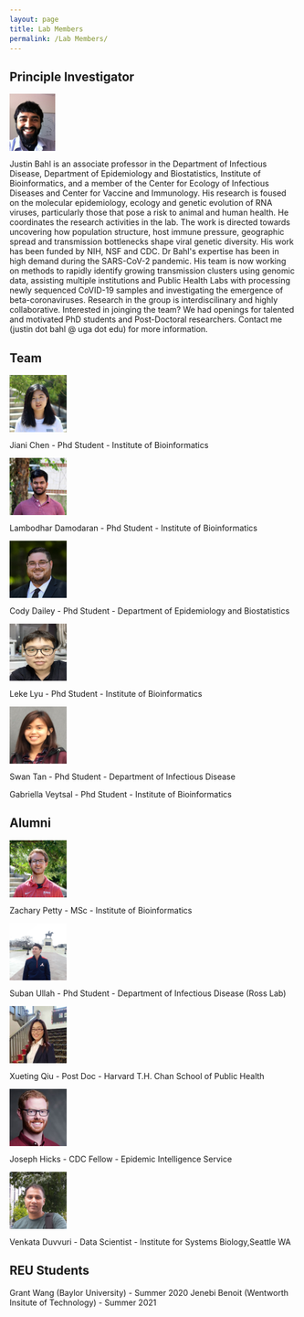 ```yaml
---
layout: page
title: Lab Members
permalink: /Lab Members/
---
```

## Principle Investigator

<img align="middle" src="/Labmems/JBahl-HeadShot.jpg" title="Justin Bahl" width="80" height="100">

Justin Bahl is an associate professor in the Department of Infectious Disease, Department of Epidemiology and Biostatistics, Institute of Bioinformatics, and a member of the Center for Ecology of Infectious Diseases and Center for Vaccine and Immunology. His research is foused on the molecular epidemiology, ecology and genetic evolution of RNA viruses, particularly those that pose a risk to animal and human health. He coordinates the research activities in the lab. The work is directed towards uncovering how population structure, host immune pressure, geographic spread and transmission bottlenecks shape viral genetic diversity. His work has been funded by NIH, NSF and CDC. Dr Bahl's expertise has been in high demand during the SARS-CoV-2 pandemic. His team is now working on methods to rapidly identify growing transmission clusters using genomic data, assisting multiple institutions and Public Health Labs with processing newly sequenced CoVID-19 samples and investigating the emergence of beta-coronaviruses. Research in the group is interdiscilinary and highly collaborative. Interested in joinging the team? We had openings for talented and motivated PhD students and Post-Doctoral researchers. Contact me (justin dot bahl @ uga dot edu) for more information.


## Team

<img align="middle" src="/Labmems/image1.jpg" title="Jiani Chen" width="100" height="100">

Jiani Chen - Phd Student - Institute of Bioinformatics

<img align="middle" src="/Labmems/image2.jpg" title="Lambodhar Damodaran" width="100" height="100">

Lambodhar Damodaran - Phd Student - Institute of Bioinformatics

<img align="middle" src="/Labmems/image3.jpg" title="Cody Dailey" width="100" height="100">

Cody Dailey - Phd Student - Department of Epidemiology and Biostatistics

<img align="middle" src="/Labmems/image6.jpg" title="Leke Lyu" width="100" height="100">

Leke Lyu - Phd Student - Institute of Bioinformatics

<img align="middle" src="/Labmems/image7.png" title="Swan Tan" width="100" height="100">

Swan Tan - Phd Student - Department of Infectious Disease

Gabriella Veytsal - Phd Student - Institute of Bioinformatics


## Alumni


<img align="middle" src="/Labmems/image4.jpg" title="Zachary Petty" width="100" height="100">

Zachary Petty - MSc - Institute of Bioinformatics

<img align="middle" src="/Labmems/image9.jpg" title="Shuban Ullah" width="100" height="100">

Suban Ullah - Phd Student - Department of Infectious Disease (Ross Lab)

<img align="middle" src="/Labmems/image7.jpeg" title="Xueting Qiu" width="100" height="100">

Xueting Qiu - Post Doc - Harvard T.H. Chan School of Public Health

<img align="middle" src="/Labmems/image8.jpeg" title="Joseph Hicks" width="100" height="100">

Joseph Hicks - CDC Fellow - Epidemic Intelligence Service

<img align="middle" src="/Labmems/image10.jpeg" title="Venkata Duvvuri" width="100" height="100">

Venkata Duvvuri - Data Scientist - Institute for Systems Biology,Seattle WA



## REU Students

Grant Wang (Baylor University) - Summer 2020 
Jenebi Benoit (Wentworth Insitute of Technology) - Summer 2021

